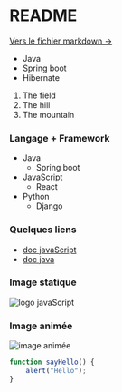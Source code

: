 # README

[Vers le fichier markdown ->](/markdown.md)

* Java
* Spring boot
* Hibernate

1. The field
2. The hill
3. The mountain

### Langage + Framework
* Java
    - Spring boot
* JavaScript
    - React
* Python
    - Django

### Quelques liens
* [doc javaScript](https://developer.mozilla.org/fr/docs/Web/JavaScript)
* [doc java](https://docs.oracle.com/en/java/)

### Image statique
![logo javaScript](https://www.freepnglogos.com/uploads/javascript-png/png-javascript-badge-picture-8.png)

### Image animée
![image animée](https://miro.medium.com/v2/resize:fit:679/1*lhOax3cZATGZwEhG0uTYRA.gif)


```javaScript
function sayHello() {
    alert("Hello");
}
```
